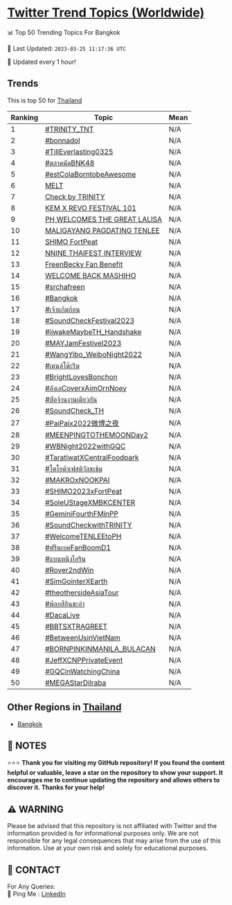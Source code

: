 [Twitter Trend Topics (Worldwide)](https://github.com/ErcinDedeoglu/Twitter-Trend-Topics)
==========


📊 Top 50 Trending Topics For Bangkok

📆 Last Updated: `2023-03-25 11:17:36 UTC`

🔧 Updated every 1 hour!


## Trends

This is top 50 for [Thailand](</Thailand>)

| Ranking | Topic | Mean |
| ------- | ------------ | ------------ |
| 1 | [#TRINITY_TNT](http://twitter.com/search?q=%23TRINITY_TNT) | N/A |
| 2 | [#bonnadol](http://twitter.com/search?q=%23bonnadol) | N/A |
| 3 | [#TillEverlasting0325](http://twitter.com/search?q=%23TillEverlasting0325) | N/A |
| 4 | [#ตลาดนัดBNK48](http://twitter.com/search?q=%23%e0%b8%95%e0%b8%a5%e0%b8%b2%e0%b8%94%e0%b8%99%e0%b8%b1%e0%b8%94BNK48) | N/A |
| 5 | [#estColaBorntobeAwesome](http://twitter.com/search?q=%23estColaBorntobeAwesome) | N/A |
| 6 | [MELT](http://twitter.com/search?q=MELT) | N/A |
| 7 | [Check by TRINITY](http://twitter.com/search?q=Check+by+TRINITY) | N/A |
| 8 | [KEM X REVO FESTIVAL 101](http://twitter.com/search?q=KEM+X+REVO+FESTIVAL+101) | N/A |
| 9 | [PH WELCOMES THE GREAT LALISA](http://twitter.com/search?q=PH+WELCOMES+THE+GREAT+LALISA) | N/A |
| 10 | [MALIGAYANG PAGDATING TENLEE](http://twitter.com/search?q=MALIGAYANG+PAGDATING+TENLEE) | N/A |
| 11 | [SHIMO FortPeat](http://twitter.com/search?q=SHIMO+FortPeat) | N/A |
| 12 | [NNINE THAIFEST INTERVIEW](http://twitter.com/search?q=NNINE+THAIFEST+INTERVIEW) | N/A |
| 13 | [FreenBecky Fan Benefit](http://twitter.com/search?q=FreenBecky+Fan+Benefit) | N/A |
| 14 | [WELCOME BACK MASHIHO](http://twitter.com/search?q=WELCOME+BACK+MASHIHO) | N/A |
| 15 | [#srchafreen](http://twitter.com/search?q=%23srchafreen) | N/A |
| 16 | [#Bangkok](http://twitter.com/search?q=%23Bangkok) | N/A |
| 17 | [#เจ้าแก้มก้อน](http://twitter.com/search?q=%23%e0%b9%80%e0%b8%88%e0%b9%89%e0%b8%b2%e0%b9%81%e0%b8%81%e0%b9%89%e0%b8%a1%e0%b8%81%e0%b9%89%e0%b8%ad%e0%b8%99) | N/A |
| 18 | [#SoundCheckFestival2023](http://twitter.com/search?q=%23SoundCheckFestival2023) | N/A |
| 19 | [#iiwakeMaybeTH_Handshake](http://twitter.com/search?q=%23iiwakeMaybeTH_Handshake) | N/A |
| 20 | [#MAYJamFestivel2023](http://twitter.com/search?q=%23MAYJamFestivel2023) | N/A |
| 21 | [#WangYibo_WeiboNight2022](http://twitter.com/search?q=%23WangYibo_WeiboNight2022) | N/A |
| 22 | [#เตนล์โต๊ะริม](http://twitter.com/search?q=%23%e0%b9%80%e0%b8%95%e0%b8%99%e0%b8%a5%e0%b9%8c%e0%b9%82%e0%b8%95%e0%b9%8a%e0%b8%b0%e0%b8%a3%e0%b8%b4%e0%b8%a1) | N/A |
| 23 | [#BrightLovesBonchon](http://twitter.com/search?q=%23BrightLovesBonchon) | N/A |
| 24 | [#ลังเลCoverxAimOrnNoey](http://twitter.com/search?q=%23%e0%b8%a5%e0%b8%b1%e0%b8%87%e0%b9%80%e0%b8%a5CoverxAimOrnNoey) | N/A |
| 25 | [#ป๋อจ้านงานเดียวกัน](http://twitter.com/search?q=%23%e0%b8%9b%e0%b9%8b%e0%b8%ad%e0%b8%88%e0%b9%89%e0%b8%b2%e0%b8%99%e0%b8%87%e0%b8%b2%e0%b8%99%e0%b9%80%e0%b8%94%e0%b8%b5%e0%b8%a2%e0%b8%a7%e0%b8%81%e0%b8%b1%e0%b8%99) | N/A |
| 26 | [#SoundCheck_TH](http://twitter.com/search?q=%23SoundCheck_TH) | N/A |
| 27 | [#PaiPaix2022微博之夜](http://twitter.com/search?q=%23PaiPaix2022%e5%be%ae%e5%8d%9a%e4%b9%8b%e5%a4%9c) | N/A |
| 28 | [#MEENPINGTOTHEMOONDay2](http://twitter.com/search?q=%23MEENPINGTOTHEMOONDay2) | N/A |
| 29 | [#WBNight2022withGQC](http://twitter.com/search?q=%23WBNight2022withGQC) | N/A |
| 30 | [#TaratiwatXCentralFoodpark](http://twitter.com/search?q=%23TaratiwatXCentralFoodpark) | N/A |
| 31 | [#โตโยต้าเฟสติวัลxเข้ม](http://twitter.com/search?q=%23%e0%b9%82%e0%b8%95%e0%b9%82%e0%b8%a2%e0%b8%95%e0%b9%89%e0%b8%b2%e0%b9%80%e0%b8%9f%e0%b8%aa%e0%b8%95%e0%b8%b4%e0%b8%a7%e0%b8%b1%e0%b8%a5x%e0%b9%80%e0%b8%82%e0%b9%89%e0%b8%a1) | N/A |
| 32 | [#MAKROxNOOKPAI](http://twitter.com/search?q=%23MAKROxNOOKPAI) | N/A |
| 33 | [#SHIMO2023xFortPeat](http://twitter.com/search?q=%23SHIMO2023xFortPeat) | N/A |
| 34 | [#SoleUStageXMBKCENTER](http://twitter.com/search?q=%23SoleUStageXMBKCENTER) | N/A |
| 35 | [#GeminiFourthFMinPP](http://twitter.com/search?q=%23GeminiFourthFMinPP) | N/A |
| 36 | [#SoundCheckwithTRINITY](http://twitter.com/search?q=%23SoundCheckwithTRINITY) | N/A |
| 37 | [#WelcomeTENLEEtoPH](http://twitter.com/search?q=%23WelcomeTENLEEtoPH) | N/A |
| 38 | [#ฟรีนเบคFanBoomD1](http://twitter.com/search?q=%23%e0%b8%9f%e0%b8%a3%e0%b8%b5%e0%b8%99%e0%b9%80%e0%b8%9a%e0%b8%84FanBoomD1) | N/A |
| 39 | [#แบนหนิงไอริน](http://twitter.com/search?q=%23%e0%b9%81%e0%b8%9a%e0%b8%99%e0%b8%ab%e0%b8%99%e0%b8%b4%e0%b8%87%e0%b9%84%e0%b8%ad%e0%b8%a3%e0%b8%b4%e0%b8%99) | N/A |
| 40 | [#Rover2ndWin](http://twitter.com/search?q=%23Rover2ndWin) | N/A |
| 41 | [#SimGointerXEarth](http://twitter.com/search?q=%23SimGointerXEarth) | N/A |
| 42 | [#theothersideAsiaTour](http://twitter.com/search?q=%23theothersideAsiaTour) | N/A |
| 43 | [#พ้อกสีอินชะอํา](http://twitter.com/search?q=%23%e0%b8%9e%e0%b9%89%e0%b8%ad%e0%b8%81%e0%b8%aa%e0%b8%b5%e0%b8%ad%e0%b8%b4%e0%b8%99%e0%b8%8a%e0%b8%b0%e0%b8%ad%e0%b9%8d%e0%b8%b2) | N/A |
| 44 | [#DacaLive](http://twitter.com/search?q=%23DacaLive) | N/A |
| 45 | [#BBTSXTRAGREET](http://twitter.com/search?q=%23BBTSXTRAGREET) | N/A |
| 46 | [#BetweenUsinVietNam](http://twitter.com/search?q=%23BetweenUsinVietNam) | N/A |
| 47 | [#BORNPINKINMANILA_BULACAN](http://twitter.com/search?q=%23BORNPINKINMANILA_BULACAN) | N/A |
| 48 | [#JeffXCNPPrivateEvent](http://twitter.com/search?q=%23JeffXCNPPrivateEvent) | N/A |
| 49 | [#GQCinWatchingChina](http://twitter.com/search?q=%23GQCinWatchingChina) | N/A |
| 50 | [#MEGAStarDilraba](http://twitter.com/search?q=%23MEGAStarDilraba) | N/A |



## Other Regions in [Thailand](</Thailand>)

* [Bangkok](</Thailand/Bangkok.md>)



## 📝 NOTES

⭐⭐⭐ **Thank you for visiting my GitHub repository! If you found the content helpful or valuable, leave a star on the repository to show your support. It encourages me to continue updating the repository and allows others to discover it. Thanks for your help!**


## ⚠️ WARNING

Please be advised that this repository is not affiliated with Twitter and the information provided is for informational purposes only. We are not responsible for any legal consequences that may arise from the use of this information. Use at your own risk and solely for educational purposes.


## 📨 CONTACT

 For Any Queries:  
            🏓 Ping Me : [LinkedIn](https://www.linkedin.com/in/ercindedeoglu/)
